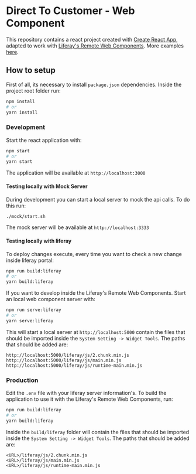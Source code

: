 # Direct To Customer - Web Component

This repository contains a react project created with [Create React App](https://github.com/facebook/create-react-app), adapted to work with [Liferay's Remote Web Components](https://github.com/rotty3000/remote-web-component-poc). More examples [here](https://github.com/rotty3000/remote-component-test).

## How to setup

First of all, its necessary to install `package.json` dependencies. Inside the project root folder run:

```bash
npm install
# or
yarn install
```

### Development

Start the react application with:

```bash
npm start
# or
yarn start
```

The application will be available at `http://localhost:3000`

#### Testing locally with Mock Server

During development you can start a local server to mock the api calls. To do this run:

```bash
./mock/start.sh
```

The mock server will be available at `http://localhost:3333`

#### Testing locally with liferay

To deploy changes execute, every time you want to check a new change inside liferay portal:

```bash
npm run build:liferay
# or
yarn build:liferay
```

If you want to develop inside the Liferay's Remote Web Components. Start an local web component server with:

```bash
npm run serve:liferay
# or
yarn serve:liferay
```

This will start a local server at `http://localhost:5000` contain the files that should be imported inside the `System Setting -> Widget Tools`. The paths that should be added are:

```
http://localhost:5000/liferay/js/2.chunk.min.js
http://localhost:5000/liferay/js/main.min.js
http://localhost:5000/liferay/js/runtime-main.min.js
```

### Production

Edit the `.env` file with your liferay server information's. To build the application to use it with the Liferay's Remote Web Components, run:

```bash
npm run build:liferay
# or
yarn build:liferay
```

Inside the `build/liferay` folder will contain the files that should be imported inside the `System Setting -> Widget Tools`. The paths that should be added are:

```
<URL>/liferay/js/2.chunk.min.js
<URL>/liferay/js/main.min.js
<URL>/liferay/js/runtime-main.min.js
```
